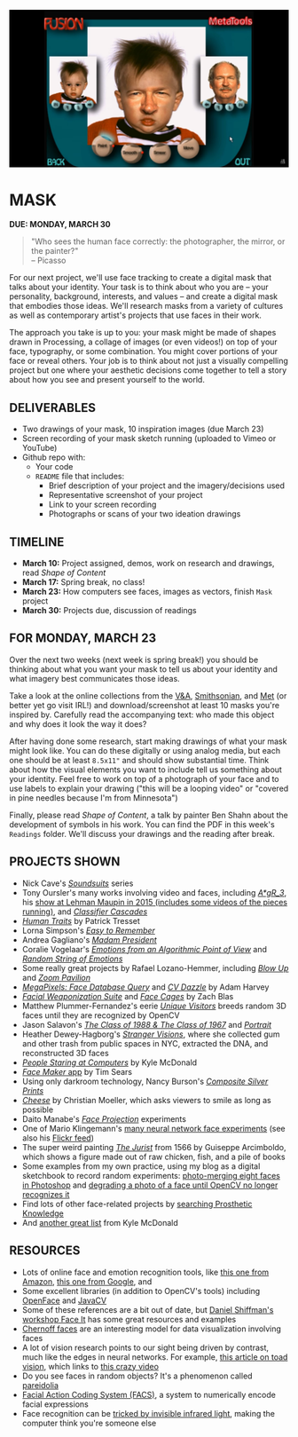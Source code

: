 ![](https://raw.githubusercontent.com/jeffThompson/CreativeProgramming2/master/Images/Week07_Mask/PowerGoo_FaceSwapPredescessor.png)

# MASK  
**DUE: MONDAY, MARCH 30**  

> "Who sees the human face correctly: the photographer, the mirror, or the painter?" <br>– Picasso

For our next project, we'll use face tracking to create a digital mask that talks about your identity. Your task is to think about who you are – your personality, background, interests, and values – and create a digital mask that embodies those ideas. We'll research masks from a variety of cultures as well as contemporary artist's projects that use faces in their work.

The approach you take is up to you: your mask might be made of shapes drawn in Processing, a collage of images (or even videos!) on top of your face, typography, or some combination. You might cover portions of your face or reveal others. Your job is to think about not just a visually compelling project but one where your aesthetic decisions come together to tell a story about how you see and present yourself to the world.


## DELIVERABLES  
* Two drawings of your mask, 10 inspiration images (due March 23)  
* Screen recording of your mask sketch running (uploaded to Vimeo or YouTube)  
* Github repo with:  
	* Your code  
	* `README` file that includes:  
		* Brief description of your project and the imagery/decisions used  
		* Representative screenshot of your project  
		* Link to your screen recording    
		* Photographs or scans of your two ideation drawings  
	

## TIMELINE  
* **March 10:** Project assigned, demos, work on research and drawings, read *Shape of Content*  
* **March 17:** Spring break, no class!  
* **March 23:** How computers see faces, images as vectors, finish `Mask` project  
* **March 30:** Projects due, discussion of readings  


## FOR MONDAY, MARCH 23  
Over the next two weeks (next week is spring break!) you should be thinking about what you want your mask to tell us about your identity and what imagery best communicates those ideas. 

Take a look at the online collections from the [V&A](https://collections.vam.ac.uk/search/?q=mask), [Smithsonian](https://www.si.edu/search?edan_q=mask&), and [Met](https://www.metmuseum.org/art/collection/search#!?q=mask) (or better yet go visit IRL!) and download/screenshot at least 10 masks you're inspired by. Carefully read the accompanying text: who made this object and why does it look the way it does?

After having done some research, start making drawings of what your mask might look like. You can do these digitally or using analog media, but each one should be at least `8.5x11"` and should show substantial time. Think about how the visual elements you want to include tell us something about your identity. Feel free to work on top of a photograph of your face and to use labels to explain your drawing ("this will be a looping video" or "covered in pine needles because I'm from Minnesota")

Finally, please read *Shape of Content*, a talk by painter Ben Shahn about the development of symbols in his work. You can find the PDF in this week's `Readings` folder. We'll discuss your drawings and the reading after break.


## PROJECTS SHOWN  
* Nick Cave's [*Soundsuits*](https://art21.org/artist/nick-cave/) series  
* Tony Oursler's many works involving video and faces, including [*A\*gR_3*](https://tonyoursler.com/agr_3-madrid), his [show at Lehman Maupin in 2015 (includes some videos of the pieces running)](https://tonyoursler.com/lehmann-maupin-new-york), and [*Classifier Cascades*](https://tonyoursler.com/classifier-cascades-greece)   
* [*Human Traits*](http://patricktresset.com/new/project/human-traits-2015/) by Patrick Tresset  
* Lorna Simpson's [*Easy to Remember*](https://vimeo.com/91549843)  
* Andrea Gagliano's [*Madam President*](https://andrea-gagliano.com/madam_president.html)  
* Coralie Vogelaar's [*Emotions from an Algorithmic Point of View*](https://www.coralievogelaar.com/performance.html) and [*Random String of Emotions*](https://www.coralievogelaar.com/Random.html)  
* Some really great projects by Rafael Lozano-Hemmer, including [*Blow Up*](http://www.lozano-hemmer.com/blow_up.php) and [*Zoom Pavilion*](http://www.lozano-hemmer.com/zoom_pavilion.php)  
* [*MegaPixels: Face Database Query*](https://ahprojects.com/notebook/2017/megapixels/) and [*CV Dazzle*](https://cvdazzle.com/) by Adam Harvey
* [*Facial Weaponization Suite*](http://www.zachblas.info/works/facial-weaponization-suite/) and [*Face Cages*](http://www.zachblas.info/works/face-cages/) by Zach Blas  
* Matthew Plummer-Fernandez's eerie [*Unique Visitors*](http://unique-visitors.tumblr.com/) breeds random 3D faces until they are recognized by OpenCV  
* Jason Salavon's [*The Class of 1988 & The Class of 1967*](http://www.salavon.com/work/Class/) and [*Portrait*](http://www.salavon.com/work/Portrait/)  
* Heather Dewey-Hagborg's [*Stranger Visions*](http://deweyhagborg.com/projects/stranger-visions), where she collected gum and other trash from public spaces in NYC, extracted the DNA, and reconstructed 3D faces  
* [*People Staring at Computers*](https://vimeo.com/25958231) by Kyle McDonald  
* [*Face Maker* app](http://prostheticknowledge.tumblr.com/post/169232693186/face-maker-ios-app-by-tim-sears-for-iphone-x-lets) by Tim Sears  
* Using only darkroom technology, Nancy Burson's [*Composite Silver Prints*](http://nancyburson.com/composite-silver-prints/)  
* [*Cheese*](http://christianmoeller.com/Cheese) by Christian Moeller, which asks viewers to smile as long as possible  
* Daito Manabe's [*Face Projection*](http://www.daito.ws/en/work/face-projection.html#5) experiments  
* One of Mario Klingemann's [many neural network face experiments](https://www.youtube.com/watch?v=5h4R959O0cY&feature=youtu.be) (see also his [Flickr feed](https://www.flickr.com/photos/quasimondo/albums))  
* The super weird painting [*The Jurist*](https://www.giuseppe-arcimboldo.org/The-Jurist-1566.html) from 1566 by Guiseppe Arcimboldo, which shows a figure made out of raw chicken, fish, and a pile of books  
* Some examples from my own practice, using my blog as a digital sketchbook to record random experiments: [photo-merging eight faces in Photoshop](http://www.jeffreythompson.org/blog/2013/12/17/photomerged-faces/) and [degrading a photo of a face until OpenCV no longer recognizes it](http://www.jeffreythompson.org/blog/2012/05/22/no-longer-a-face/)  
* Find lots of other face-related projects by [searching Prosthetic Knowledge](http://prostheticknowledge.tumblr.com/tagged/face)  
* And [another great list](https://github.com/kylemcdonald/AppropriatingNewTechnologies/wiki/Faces-in-Media-Art) from Kyle McDonald  


## RESOURCES  
* Lots of online face and emotion recognition tools, like [this one from Amazon](https://console.aws.amazon.com/rekognition), [this one from Google](https://cloud.google.com/vision/docs/detecting-faces), and 
* Some excellent libraries (in addition to OpenCV's tools) including [OpenFace](https://cmusatyalab.github.io/openface) and [JavaCV](https://github.com/bytedeco/javacv)  
* Some of these references are a bit out of date, but [Daniel Shiffman's workshop Face It](https://github.com/shiffman/Face-It) has some great resources and examples  
* [Chernoff faces](https://en.wikipedia.org/wiki/Chernoff_face) are an interesting model for data visualization involving faces  
* A lot of vision research points to our sight being driven by contrast, much like the edges in neural networks. For example, [this article on toad vision](https://en.wikipedia.org/wiki/Feature_detection_%28nervous_system%29#In_toad_vision), which links to [this crazy video](https://av.tib.eu/media/15148#t=0,00:25)  
* Do you see faces in random objects? It's a phenomenon called [pareidolia](https://en.wikipedia.org/wiki/Pareidolia)  
* [Facial Action Coding System (FACS)](https://en.wikipedia.org/wiki/Facial_Action_Coding_System), a system to numerically encode facial expressions  
* Face recognition can be [tricked by invisible infrared light](https://boingboing.net/2018/03/26/the-threaten-from-infrared.html), making the computer think you're someone else  


